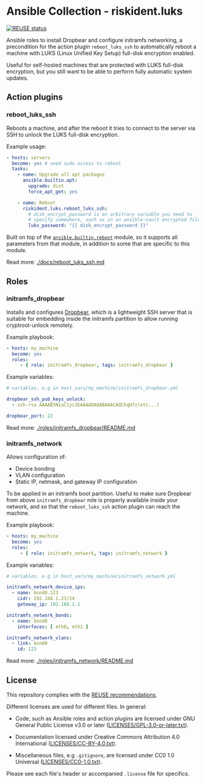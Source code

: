 <!--
SPDX-FileCopyrightText: 2022 Risk.Ident GmbH <contact@riskident.com>

SPDX-License-Identifier: CC-BY-4.0
-->

# Ansible Collection - riskident.luks

[![REUSE status](https://api.reuse.software/badge/github.com/RiskIdent/ansible-collection-luks)](https://api.reuse.software/info/github.com/RiskIdent/ansible-collection-luks)

Ansible roles to install Dropbear and configure initramfs networking, a
precondition for the action plugin `reboot_luks_ssh` to automatically reboot a
machine with LUKS (Linux Unified Key Setup) full-disk encryption enabled.

Useful for self-hosted machines that are protected with LUKS full-disk
encryption, but you still want to be able to perform fully automatic system
updates.

## Action plugins

### reboot\_luks\_ssh

Reboots a machine, and after the reboot it tries to connect to the server via
SSH to unlock the LUKS full-disk encryption.

Example usage:

```yaml
- hosts: servers
  become: yes # need sudo access to reboot
  tasks:
    - name: Upgrade all apt packages
      ansible.builtin.apt:
        upgrade: dist
        force_apt_get: yes

    - name: Reboot
      riskident.luks.reboot_luks_ssh:
        # disk_encrypt_password is an arbitrary variable you need to
        # specify somewhere, such as in an ansible-vault encrypted file
        luks_password: "{{ disk_encrypt_password }}"
```

Built on top of the [`ansible.builtin.reboot`](https://docs.ansible.com/ansible/latest/collections/ansible/builtin/reboot_module.html)
module, so it supports all parameters from that module, in addition to some
that are specific to this module.

Read more: [./docs/reboot_luks_ssh.md](./docs/reboot_luks_ssh.md)

## Roles

### initramfs\_dropbear

Installs and configures [Dropbear](https://matt.ucc.asn.au/dropbear/dropbear.html),
which is a lightweight SSH server that is suitable for embedding inside the
initramfs partition to allow running cryptroot-unlock remotely.

Example playbook:

```yaml
- hosts: my_machine
  become: yes
  roles:
     - { role: initramfs_dropbear, tags: initramfs_dropbear }
```

Example variables:

```yaml
# variables, e.g in host_vars/my_machine/initramfs_dropbear.yml

dropbear_ssh_pub_keys_unlock:
  - ssh-rsa AAAAB3NzaC1yc2EAAAADAQABAAACAQChqH7z(etc...)

dropbear_port: 22
```

Read more: [./roles/initramfs_dropbear/README.md](./roles/initramfs_dropbear/README.md)

### initramfs\_network

Allows configuration of:

- Device bonding
- VLAN configuration
- Static IP, netmask, and gateway IP configuration

To be applied in an initramfs boot partition. Useful to make sure Dropbear from
above `initramfs_dropbear` role is properly available inside your network, and
so that the `reboot_luks_ssh` action plugin can reach the machine.

Example playbook:

```yaml
- hosts: my_machine
  become: yes
  roles:
     - { role: initramfs_network, tags: initramfs_network }
```

Example variables:

```yaml
# variables, e.g in host_vars/my_machine/initramfs_network.yml

initramfs_network_device_ips:
  - name: bond0.123
    cidr: 192.168.1.23/24
    gateway_ip: 192.168.1.1

initramfs_network_bonds:
  - name: bond0
    interfaces: [ eth0, eth1 ]

initramfs_network_vlans:
  - link: bond0
    id: 123
```

Read more: [./roles/initramfs_network/README.md](./roles/initramfs_network/README.md)

## License

This repository complies with the [REUSE recommendations](https://reuse.software/).

Different licenses are used for different files. In general:

- Code, such as Ansible roles and action plugins are licensed under
  GNU General Public License v3.0 or later ([LICENSES/GPL-3.0-or-later.txt](LICENSES/GPL-3.0-or-later.txt)).

- Documentation licensed under Creative Commons Attribution 4.0 International ([LICENSES/CC-BY-4.0.txt](LICENSES/CC-BY-4.0.txt)).

- Miscellaneous files, e.g `.gitignore`, are licensed under CC0 1.0 Universal ([LICENSES/CC0-1.0.txt](LICENSES/CC0-1.0.txt)).

Please see each file's header or accompanied `.license` file for specifics.
